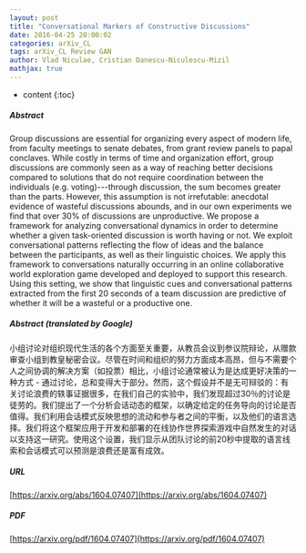 ```yaml
---
layout: post
title: "Conversational Markers of Constructive Discussions"
date: 2016-04-25 20:00:02
categories: arXiv_CL
tags: arXiv_CL Review GAN
author: Vlad Niculae, Cristian Danescu-Niculescu-Mizil
mathjax: true
---
```


* content
{:toc}

##### Abstract
Group discussions are essential for organizing every aspect of modern life, from faculty meetings to senate debates, from grant review panels to papal conclaves. While costly in terms of time and organization effort, group discussions are commonly seen as a way of reaching better decisions compared to solutions that do not require coordination between the individuals (e.g. voting)---through discussion, the sum becomes greater than the parts. However, this assumption is not irrefutable: anecdotal evidence of wasteful discussions abounds, and in our own experiments we find that over 30% of discussions are unproductive. We propose a framework for analyzing conversational dynamics in order to determine whether a given task-oriented discussion is worth having or not. We exploit conversational patterns reflecting the flow of ideas and the balance between the participants, as well as their linguistic choices. We apply this framework to conversations naturally occurring in an online collaborative world exploration game developed and deployed to support this research. Using this setting, we show that linguistic cues and conversational patterns extracted from the first 20 seconds of a team discussion are predictive of whether it will be a wasteful or a productive one.

##### Abstract (translated by Google)
小组讨论对组织现代生活的各个方面至关重要，从教员会议到参议院辩论，从赠款审查小组到教皇秘密会议。尽管在时间和组织的努力方面成本高昂，但与不需要个人之间协调的解决方案（如投票）相比，小组讨论通常被认为是达成更好决策的一种方式 - 通过讨论，总和变得大于部分。然而，这个假设并不是无可辩驳的：有关讨论浪费的轶事证据很多，在我们自己的实验中，我们发现超过30％的讨论是徒劳的。我们提出了一个分析会话动态的框架，以确定给定的任务导向的讨论是否值得。我们利用会话模式反映思想的流动和参与者之间的平衡，以及他们的语言选择。我们将这个框架应用于开发和部署的在线协作世界探索游戏中自然发生的对话以支持这一研究。使用这个设置，我们显示从团队讨论的前20秒中提取的语言线索和会话模式可以预测是浪费还是富有成效。

##### URL
[https://arxiv.org/abs/1604.07407](https://arxiv.org/abs/1604.07407)

##### PDF
[https://arxiv.org/pdf/1604.07407](https://arxiv.org/pdf/1604.07407)

